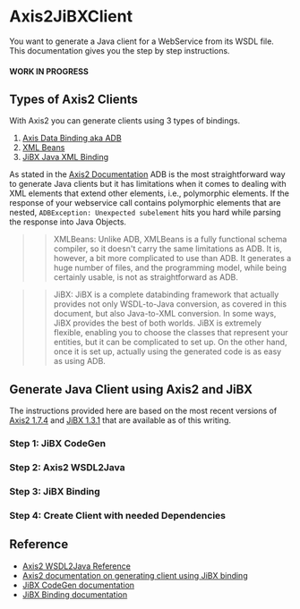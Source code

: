 # Axis2JiBXClient
You want to generate a Java client for a WebService from its WSDL file. This documentation gives you the step by step instructions.
 
#### WORK IN PROGRESS

## Types of Axis2 Clients
With Axis2 you can generate clients using 3 types of bindings.
1. [Axis Data Binding aka ADB](http://axis.apache.org/axis2/java/core/docs/userguide-creatingclients.html#adb)
2. [XML Beans](http://axis.apache.org/axis2/java/core/docs/userguide-creatingclients-xmlbeans.html)
3. [JiBX Java XML Binding](http://axis.apache.org/axis2/java/core/docs/userguide-creatingclients-jibx.html)

As stated in the [Axis2 Documentation](https://axis.apache.org/axis2/java/core/docs/userguide-creatingclients.html#createclients) ADB is the most
straightforward way to generate Java clients but it has limitations when it comes to dealing with XML elements that extend other elements,
i.e., polymorphic elements. If the response of your webservice call contains polymorphic elements that are nested,
`ADBException: Unexpected subelement` hits you hard while parsing the response into Java Objects.

>> XMLBeans: Unlike ADB, XMLBeans is a fully functional schema compiler, so it doesn't carry the same limitations as ADB. It is, however, a bit more complicated to use than ADB. It generates a huge number of files, and the programming model, while being certainly usable, is not as straightforward as ADB.

>> JiBX: JiBX is a complete databinding framework that actually provides not only WSDL-to-Java conversion, as covered in this document, but also Java-to-XML conversion. In some ways, JiBX provides the best of both worlds. JiBX is extremely flexible, enabling you to choose the classes that represent your entities, but it can be complicated to set up. On the other hand, once it is set up, actually using the generated code is as easy as using ADB.

## Generate Java Client using Axis2 and JiBX
The instructions provided here are based on the most recent versions of [Axis2 1.7.4](https://axis.apache.org/axis2/java/core/release-notes/1.7.4.html) and
[JiBX 1.3.1](https://sourceforge.net/projects/jibx/files/) that are available as of this writing.

### Step 1: JiBX CodeGen

### Step 2: Axis2 WSDL2Java

### Step 3: JiBX Binding

### Step 4: Create Client with needed Dependencies




## Reference
* [Axis2 WSDL2Java Reference](https://axis.apache.org/axis2/java/core/docs/reference.html)
* [Axis2 documentation on generating client using JiBX binding](http://axis.apache.org/axis2/java/core/docs/userguide-creatingclients-jibx.html)
* [JiBX CodeGen documentation](http://jibx.sourceforge.net/fromschema/codegen.html)
* [JiBX Binding documentation](http://jibx.sourceforge.net/bindcomp.html)